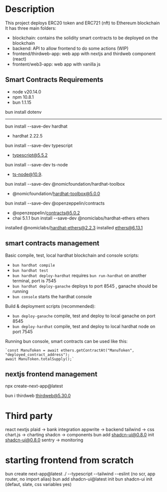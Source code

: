 # Description

This project deploys ERC20 token and ERC721 (nft) to Ethereum blockchain
It has three main folders:

- blockchain: contains the solidity smart contracts to be deployed on the blockchain
- backend: API to allow frontend to do some actions (WIP)
- frontend/thirdweb-app: web app with nextjs and thirdweb component (react)
- frontent/web3-app: web app with vanilla js

## Smart Contracts Requirements

- node v20.14.0
- npm 10.8.1
- bun 1.1.15

bun install dotenv

--------
bun install --save-dev hardhat 
- hardhat 2.22.5

bun install --save-dev typescript
- typescript@5.5.2

bun install --save-dev ts-node
- ts-node@10.9.

bun install --save-dev @nomicfoundation/hardhat-toolbox
- @nomicfoundation/hardhat-toolbox@5.0.0

 bun install --save-dev @openzeppelin/contracts

- @openzeppelin/contracts@5.0.2
- chai 5.1.1
bun install --save-dev @nomiclabs/hardhat-ethers ethers

installed @nomiclabs/hardhat-ethers@2.2.3
installed ethers@6.13.1



## smart contracts management


Basic compile, test, local hardhat blockchain and console scripts:

- `bun hardhat compile`
- `bun hardhat test`
- `bun hardhat deploy-hardhat` requires `bun run-hardhat` on another terminal, port is 7545
- `bun hardhat deploy-ganache` deploys to  port 8545 , ganache should be running
- `bun console` starts the hardhat console

Build & deployment scripts (recommended):

- `bun deploy-ganache` compile, test and deploy to local ganache on port 8545
- `bun deploy-hardhat` compile, test and deploy to local hardhat node on port 7545

Running bun console, smart contracts can be used like this:

    `const ManuToken = await ethers.getContractAt("ManuToken", "deployed_contract_address");
    await ManuToken.totalSupply();`


## nextjs frontend management

npx create-next-app@latest


bun i thirdweb
 thirdweb@5.30.0 

 # Third party

react
nextjs 
plaid -> bank integration
appwrite -> backend
tailwind -> css
chart.js -> charting
shadcn -> components bun add shadcn-ui@0.8.0 init shadcn-ui@0.8.0
sentry -> monitoring

# starting frontend from scratch


bun create next-app@latest  ./ --typescript --tailwind --eslint (no scr, app router, no import alias)
bun add shadcn-ui@latest init 
bun shadcn-ui init (defaut, slate, css variables yes)